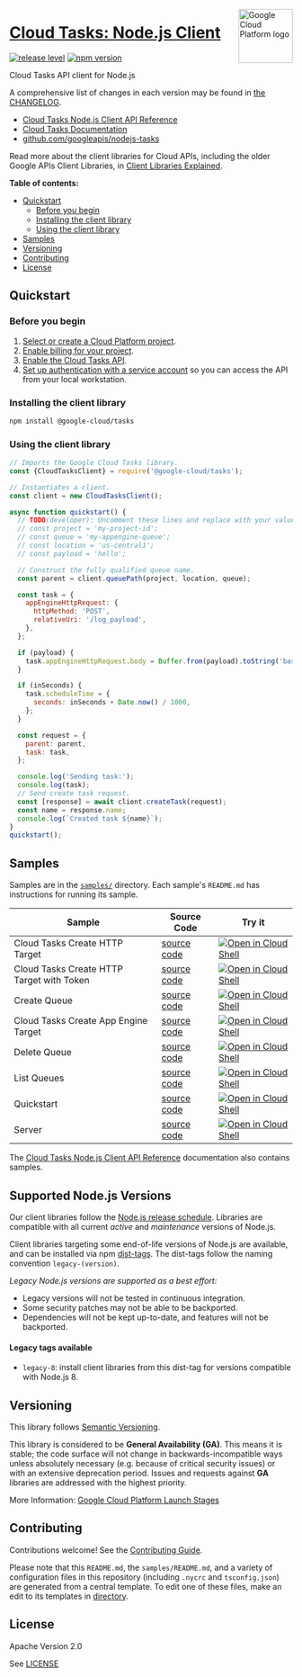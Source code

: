 [//]: # "This README.md file is auto-generated, all changes to this file will be lost."
[//]: # "To regenerate it, use `python -m synthtool`."
<img src="https://avatars2.githubusercontent.com/u/2810941?v=3&s=96" alt="Google Cloud Platform logo" title="Google Cloud Platform" align="right" height="96" width="96"/>

# [Cloud Tasks: Node.js Client](https://github.com/googleapis/nodejs-tasks)

[![release level](https://img.shields.io/badge/release%20level-general%20availability%20%28GA%29-brightgreen.svg?style=flat)](https://cloud.google.com/terms/launch-stages)
[![npm version](https://img.shields.io/npm/v/@google-cloud/tasks.svg)](https://www.npmjs.org/package/@google-cloud/tasks)




Cloud Tasks API client for Node.js


A comprehensive list of changes in each version may be found in
[the CHANGELOG](https://github.com/googleapis/nodejs-tasks/blob/main/CHANGELOG.md).

* [Cloud Tasks Node.js Client API Reference][client-docs]
* [Cloud Tasks Documentation][product-docs]
* [github.com/googleapis/nodejs-tasks](https://github.com/googleapis/nodejs-tasks)

Read more about the client libraries for Cloud APIs, including the older
Google APIs Client Libraries, in [Client Libraries Explained][explained].

[explained]: https://cloud.google.com/apis/docs/client-libraries-explained

**Table of contents:**


* [Quickstart](#quickstart)
  * [Before you begin](#before-you-begin)
  * [Installing the client library](#installing-the-client-library)
  * [Using the client library](#using-the-client-library)
* [Samples](#samples)
* [Versioning](#versioning)
* [Contributing](#contributing)
* [License](#license)

## Quickstart

### Before you begin

1.  [Select or create a Cloud Platform project][projects].
1.  [Enable billing for your project][billing].
1.  [Enable the Cloud Tasks API][enable_api].
1.  [Set up authentication with a service account][auth] so you can access the
    API from your local workstation.

### Installing the client library

```bash
npm install @google-cloud/tasks
```


### Using the client library

```javascript
// Imports the Google Cloud Tasks library.
const {CloudTasksClient} = require('@google-cloud/tasks');

// Instantiates a client.
const client = new CloudTasksClient();

async function quickstart() {
  // TODO(developer): Uncomment these lines and replace with your values.
  // const project = 'my-project-id';
  // const queue = 'my-appengine-queue';
  // const location = 'us-central1';
  // const payload = 'hello';

  // Construct the fully qualified queue name.
  const parent = client.queuePath(project, location, queue);

  const task = {
    appEngineHttpRequest: {
      httpMethod: 'POST',
      relativeUri: '/log_payload',
    },
  };

  if (payload) {
    task.appEngineHttpRequest.body = Buffer.from(payload).toString('base64');
  }

  if (inSeconds) {
    task.scheduleTime = {
      seconds: inSeconds + Date.now() / 1000,
    };
  }

  const request = {
    parent: parent,
    task: task,
  };

  console.log('Sending task:');
  console.log(task);
  // Send create task request.
  const [response] = await client.createTask(request);
  const name = response.name;
  console.log(`Created task ${name}`);
}
quickstart();

```



## Samples

Samples are in the [`samples/`](https://github.com/googleapis/nodejs-tasks/tree/main/samples) directory. Each sample's `README.md` has instructions for running its sample.

| Sample                      | Source Code                       | Try it |
| --------------------------- | --------------------------------- | ------ |
| Cloud Tasks Create HTTP Target | [source code](https://github.com/googleapis/nodejs-tasks/blob/main/samples/createHttpTask.js) | [![Open in Cloud Shell][shell_img]](https://console.cloud.google.com/cloudshell/open?git_repo=https://github.com/googleapis/nodejs-tasks&page=editor&open_in_editor=samples/createHttpTask.js,samples/README.md) |
| Cloud Tasks Create HTTP Target with Token | [source code](https://github.com/googleapis/nodejs-tasks/blob/main/samples/createHttpTaskWithToken.js) | [![Open in Cloud Shell][shell_img]](https://console.cloud.google.com/cloudshell/open?git_repo=https://github.com/googleapis/nodejs-tasks&page=editor&open_in_editor=samples/createHttpTaskWithToken.js,samples/README.md) |
| Create Queue | [source code](https://github.com/googleapis/nodejs-tasks/blob/main/samples/createQueue.js) | [![Open in Cloud Shell][shell_img]](https://console.cloud.google.com/cloudshell/open?git_repo=https://github.com/googleapis/nodejs-tasks&page=editor&open_in_editor=samples/createQueue.js,samples/README.md) |
| Cloud Tasks Create App Engine Target | [source code](https://github.com/googleapis/nodejs-tasks/blob/main/samples/createTask.js) | [![Open in Cloud Shell][shell_img]](https://console.cloud.google.com/cloudshell/open?git_repo=https://github.com/googleapis/nodejs-tasks&page=editor&open_in_editor=samples/createTask.js,samples/README.md) |
| Delete Queue | [source code](https://github.com/googleapis/nodejs-tasks/blob/main/samples/deleteQueue.js) | [![Open in Cloud Shell][shell_img]](https://console.cloud.google.com/cloudshell/open?git_repo=https://github.com/googleapis/nodejs-tasks&page=editor&open_in_editor=samples/deleteQueue.js,samples/README.md) |
| List Queues | [source code](https://github.com/googleapis/nodejs-tasks/blob/main/samples/listQueues.js) | [![Open in Cloud Shell][shell_img]](https://console.cloud.google.com/cloudshell/open?git_repo=https://github.com/googleapis/nodejs-tasks&page=editor&open_in_editor=samples/listQueues.js,samples/README.md) |
| Quickstart | [source code](https://github.com/googleapis/nodejs-tasks/blob/main/samples/quickstart.js) | [![Open in Cloud Shell][shell_img]](https://console.cloud.google.com/cloudshell/open?git_repo=https://github.com/googleapis/nodejs-tasks&page=editor&open_in_editor=samples/quickstart.js,samples/README.md) |
| Server | [source code](https://github.com/googleapis/nodejs-tasks/blob/main/samples/server.js) | [![Open in Cloud Shell][shell_img]](https://console.cloud.google.com/cloudshell/open?git_repo=https://github.com/googleapis/nodejs-tasks&page=editor&open_in_editor=samples/server.js,samples/README.md) |



The [Cloud Tasks Node.js Client API Reference][client-docs] documentation
also contains samples.

## Supported Node.js Versions

Our client libraries follow the [Node.js release schedule](https://nodejs.org/en/about/releases/).
Libraries are compatible with all current _active_ and _maintenance_ versions of
Node.js.

Client libraries targeting some end-of-life versions of Node.js are available, and
can be installed via npm [dist-tags](https://docs.npmjs.com/cli/dist-tag).
The dist-tags follow the naming convention `legacy-(version)`.

_Legacy Node.js versions are supported as a best effort:_

* Legacy versions will not be tested in continuous integration.
* Some security patches may not be able to be backported.
* Dependencies will not be kept up-to-date, and features will not be backported.

#### Legacy tags available

* `legacy-8`: install client libraries from this dist-tag for versions
  compatible with Node.js 8.

## Versioning

This library follows [Semantic Versioning](http://semver.org/).


This library is considered to be **General Availability (GA)**. This means it
is stable; the code surface will not change in backwards-incompatible ways
unless absolutely necessary (e.g. because of critical security issues) or with
an extensive deprecation period. Issues and requests against **GA** libraries
are addressed with the highest priority.







More Information: [Google Cloud Platform Launch Stages][launch_stages]

[launch_stages]: https://cloud.google.com/terms/launch-stages

## Contributing

Contributions welcome! See the [Contributing Guide](https://github.com/googleapis/nodejs-tasks/blob/main/CONTRIBUTING.md).

Please note that this `README.md`, the `samples/README.md`,
and a variety of configuration files in this repository (including `.nycrc` and `tsconfig.json`)
are generated from a central template. To edit one of these files, make an edit
to its templates in
[directory](https://github.com/googleapis/synthtool).

## License

Apache Version 2.0

See [LICENSE](https://github.com/googleapis/nodejs-tasks/blob/main/LICENSE)

[client-docs]: https://cloud.google.com/nodejs/docs/reference/tasks/latest
[product-docs]: https://cloud.google.com/tasks/docs/
[shell_img]: https://gstatic.com/cloudssh/images/open-btn.png
[projects]: https://console.cloud.google.com/project
[billing]: https://support.google.com/cloud/answer/6293499#enable-billing
[enable_api]: https://console.cloud.google.com/flows/enableapi?apiid=tasks.googleapis.com
[auth]: https://cloud.google.com/docs/authentication/getting-started
